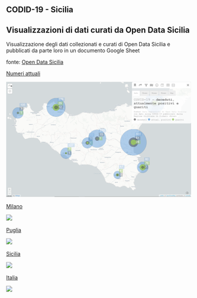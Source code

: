 ## CODID-19 - Sicilia

## Visualizzazioni di dati curati da Open Data Sicilia 


Visualizzazione degli dati collezionati e curati di Open Data Sicilia e pubblicati da parte loro in un documento Google Sheet

fonte: <a href='https://github.com/opendatasicilia/COVID-19_Sicilia' target='_blank'>Open Data Sicilia</a>

[Numeri attuali](http://view.ixmaps.com?project=https://raw.githubusercontent.com/gjrichter/viz/master/COVID-19/COVID-19-ODS/projects/ixmaps_project_ODS_Prov2019_COVID_concentric_zoom.json)

<a href="http://view.ixmaps.com?project=https://raw.githubusercontent.com/gjrichter/viz/master/COVID-19/COVID-19-ODS/projects/ixmaps_project_ODS_Prov2019_COVID_concentric_zoom.json"><img src="ixmaps_project_ODS_Prov2019_COVID_concentric_zoom.png" width="500px"></a>

[Milano](http://view.ixmaps.com?project=https://raw.githubusercontent.com/gjrichter/viz/master/IstatPendolari/ixmaps_project_pendolari_colori_Milano.json)

<a href="http://view.ixmaps.com?project=https://raw.githubusercontent.com/gjrichter/viz/master/IstatPendolari/ixmaps_project_pendolari_colori_Milano.json"><img src="Pendolari_2011_Milano.png" width="500px"></a>

[Puglia](http://view.ixmaps.com?project=https://raw.githubusercontent.com/gjrichter/viz/master/IstatPendolari/ixmaps_project_pendolari_colori_Puglia.json)

<a href="http://view.ixmaps.com?project=https://raw.githubusercontent.com/gjrichter/viz/master/IstatPendolari/ixmaps_project_pendolari_colori_Puglia.json"><img src="Pendolari_2011_Puglia.png" width="500px"></a>

[Sicilia](http://view.ixmaps.com?project=https://raw.githubusercontent.com/gjrichter/viz/master/IstatPendolari/ixmaps_project_pendolari_colori_Sicilia.json)

<a href="http://view.ixmaps.com?project=https://raw.githubusercontent.com/gjrichter/viz/master/IstatPendolari/ixmaps_project_pendolari_colori_Sicilia.json"><img src="Pendolari_2011_Sicilia.png" width="500px"></a>

[Italia](http://view.ixmaps.com?project=https://raw.githubusercontent.com/gjrichter/viz/master/IstatPendolari/ixmaps_project_pendolari_colori_Italia.json)

<a href="http://view.ixmaps.com?project=https://raw.githubusercontent.com/gjrichter/viz/master/IstatPendolari/ixmaps_project_pendolari_colori_Italia.json"><img src="Pendolari_2011_Italia.png" width="500px"></a>








